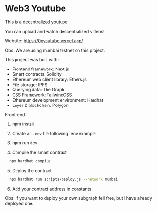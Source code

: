 # Web3 Youtube

This is a decentralized youtube

You can upload and watch descentralized videos!

Website: https://0xyoutube.vercel.app/

Obs: We are using mumbai testnet on this project.

This project was built with:

- Frontend framework: Next.js
- Smart contracts: Solidity
- Ethereum web client library: Ethers.js
- File storage: IPFS
- Querying data: The Graph
- CSS Framework: TailwindCSS
- Ethereum development environment: Hardhat
- Layer 2 blockchain: Polygon

Front-end

1. npm install

2. Create an `.env` file following .env.example

3. npm run dev

4. Compile the smart contract

```sh
  npx hardhat compile
```

5. Deploy the contract

```sh
  npx hardhat run scripts/deploy.js --network mumbai
```

6. Add your contract address in constants

Obs: If you want to deploy your own subgraph fell free, but I have already deployed one.

